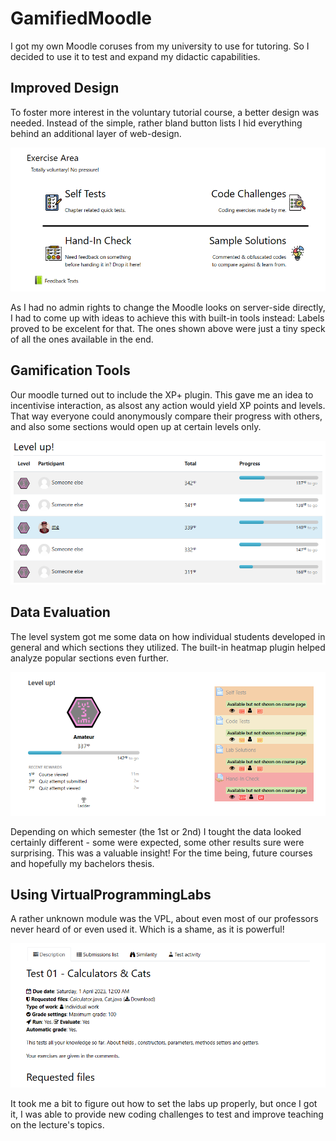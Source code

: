 # GamifiedMoodle
I got my own Moodle coruses from my university to use for tutoring.
So I decided to use it to test and expand my didactic capabilities.


## Improved Design

To foster more interest in the voluntary tutorial course, a better design was needed. Instead of the simple, rather bland button lists I hid everything behind an additional layer of web-design.

![New improved Moodle sections](./images/Sections.png)

As I had no admin rights to change the Moodle looks on server-side directly, I had to come up with ideas to achieve this with built-in tools instead: Labels proved to be excelent for that. The ones shown above were just a tiny speck of all the ones available in the end.


## Gamification Tools

Our moodle turned out to include the XP+ plugin. This gave me an idea to incentivise interaction, as alsost any action would yield XP points and levels. That way everyone could anonymously compare their progress with others, and also some sections would open up at certain levels only.

![Ranking list in the XP system](./images/Ranking.png)


## Data Evaluation

The level system got me some data on how individual students developed in general and which sections they utilized. The built-in heatmap plugin helped analyze popular sections even further.

![XP gains & Heatmap display](./images/Data.png)

Depending on which semester (the 1st or 2nd) I tought the data looked certainly different - some were expected, some other results sure were surprising. This was a valuable insight! For the time being, future courses and hopefully my bachelors thesis.


## Using VirtualProgrammingLabs

A rather unknown module was the VPL, about even most of our professors never heard of or even used it. Which is a shame, as it is powerful!

![sdf](./images/VirtualLabs.png)

It took me a bit to figure out how to set the labs up properly, but once I got it, I was able to provide new coding challenges to test and improve teaching on the lecture's topics.
